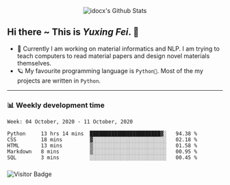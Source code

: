 <div align="center">
    <img align="center" src="https://github-readme-stats.vercel.app/api?username=idocx&show_icons=true&hide_border=true" alt="idocx's Github Stats"></img>
</div>

## Hi there ~ This is *Yuxing Fei*. ‍👋

- 🚀 Currently I am working on material informatics and NLP. I am trying to teach computers to read material papers and design novel materials themselves.
- 🪐 My favourite programming language is `Python🐍`. Most of the my projects are written in `Python`.

---

### 📊 Weekly development time
<!--START_SECTION:waka-->
```text
Week: 04 October, 2020 - 11 October, 2020

Python     13 hrs 14 mins  ███████████████████████▓░   94.38 % 
CSS        18 mins         ▓░░░░░░░░░░░░░░░░░░░░░░░░   02.18 % 
HTML       13 mins         ▒░░░░░░░░░░░░░░░░░░░░░░░░   01.58 % 
Markdown   8 mins          ▒░░░░░░░░░░░░░░░░░░░░░░░░   00.95 % 
SQL        3 mins          ░░░░░░░░░░░░░░░░░░░░░░░░░   00.45 % 
```
<!--END_SECTION:waka-->

### 

![Visitor Badge](https://visitor-badge.laobi.icu/badge?page_id=idocx.idocx)